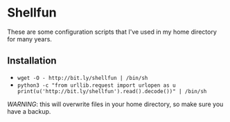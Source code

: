 Shellfun
========

These are some configuration scripts that I've used in my home
directory for many years.

Installation
------------

* `wget -O - http://bit.ly/shellfun | /bin/sh`
* `python3 -c "from urllib.request import urlopen as u
print(u('http://bit.ly/shellfun').read().decode())" | /bin/sh`

*WARNING*: this will overwrite files in your home directory, so make
sure you have a backup.
